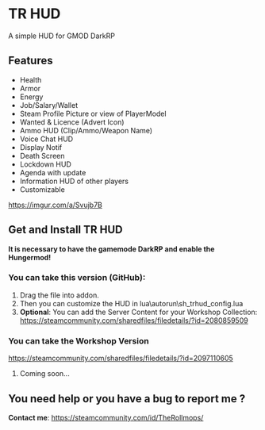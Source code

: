 # TR HUD
A simple HUD for GMOD DarkRP

## Features
* Health
* Armor
* Energy
* Job/Salary/Wallet
* Steam Profile Picture or view of PlayerModel
* Wanted & Licence (Advert Icon)
* Ammo HUD (Clip/Ammo/Weapon Name)
* Voice Chat HUD
* Display Notif
* Death Screen
* Lockdown HUD
* Agenda with update
* Information HUD of other players
* Customizable

https://imgur.com/a/Svujb7B

## Get and Install TR HUD 
**It is necessary to have the gamemode DarkRP and enable the Hungermod!**
### You can take this version (GitHub):
1. Drag the file into addon.
2. Then you can customize the HUD in lua\autorun\sh_trhud_config.lua
3. **Optional**: You can add the Server Content for your Workshop Collection: https://steamcommunity.com/sharedfiles/filedetails/?id=2080859509

### You can take the Workshop Version
https://steamcommunity.com/sharedfiles/filedetails/?id=2097110605
1. Coming soon...

## You need help or you have a bug to report me ?
**Contact me**: https://steamcommunity.com/id/TheRollmops/
